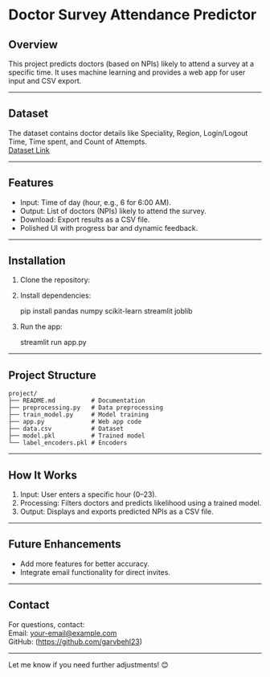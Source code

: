 

# Doctor Survey Attendance Predictor

## Overview
This project predicts doctors (based on NPIs) likely to attend a survey at a specific time. It uses machine learning and provides a web app for user input and CSV export.

---

## Dataset
The dataset contains doctor details like Speciality, Region, Login/Logout Time, Time spent, and Count of Attempts.  
[Dataset Link](https://drive.google.com/drive/folders/1O4uMxC9hVE9Y_T3A1E4DvJpEQM38yj6m?usp=sharing)

---

## Features
- Input: Time of day (hour, e.g., 6 for 6:00 AM).
- Output: List of doctors (NPIs) likely to attend the survey.
- Download: Export results as a CSV file.
- Polished UI with progress bar and dynamic feedback.

---

## Installation
1. Clone the repository:
   
2. Install dependencies:
   
   pip install pandas numpy scikit-learn streamlit joblib
   
3. Run the app:
   
   streamlit run app.py
  

---



## Project Structure
```
project/
├── README.md          # Documentation
├── preprocessing.py   # Data preprocessing
├── train_model.py     # Model training
├── app.py             # Web app code
├── data.csv           # Dataset
├── model.pkl          # Trained model
└── label_encoders.pkl # Encoders
```

---

## How It Works
1. Input: User enters a specific hour (0–23).
2. Processing: Filters doctors and predicts likelihood using a trained model.
3. Output: Displays and exports predicted NPIs as a CSV file.

---

## Future Enhancements
- Add more features for better accuracy.
- Integrate email functionality for direct invites.

---

## Contact
For questions, contact:  
Email: your-email@example.com  
GitHub: 
(https://github.com/garvbehl23)

--- 

Let me know if you need further adjustments! 😊
